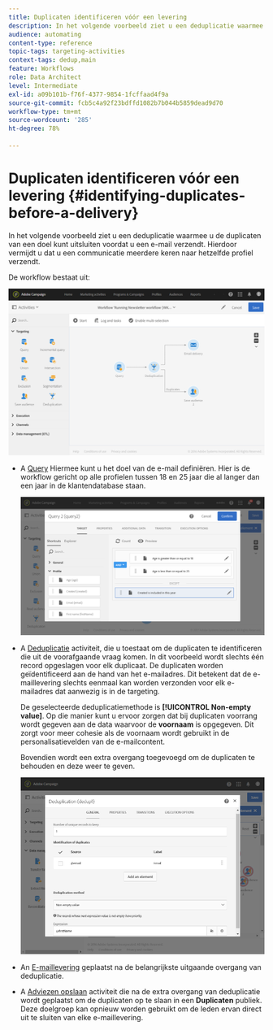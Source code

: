 ```yaml
---
title: Duplicaten identificeren vóór een levering
description: In het volgende voorbeeld ziet u een deduplicatie waarmee u de duplicaten van een doel kunt uitsluiten voordat u een e-mail verzendt. Hierdoor vermijdt u dat u een communicatie meerdere keren naar hetzelfde profiel verzendt.
audience: automating
content-type: reference
topic-tags: targeting-activities
context-tags: dedup,main
feature: Workflows
role: Data Architect
level: Intermediate
exl-id: a09b101b-f76f-4377-9854-1fcffaad4f9a
source-git-commit: fcb5c4a92f23bdffd1082b7b044b5859dead9d70
workflow-type: tm+mt
source-wordcount: '285'
ht-degree: 78%

---
```


# Duplicaten identificeren vóór een levering {#identifying-duplicates-before-a-delivery}

In het volgende voorbeeld ziet u een deduplicatie waarmee u de duplicaten van een doel kunt uitsluiten voordat u een e-mail verzendt. Hierdoor vermijdt u dat u een communicatie meerdere keren naar hetzelfde profiel verzendt.

De workflow bestaat uit:

![](assets/deduplication_example_workflow.png)

* A [Query](../../automating/using/query.md) Hiermee kunt u het doel van de e-mail definiëren. Hier is de workflow gericht op alle profielen tussen 18 en 25 jaar die al langer dan een jaar in de klantendatabase staan.

   ![](assets/deduplication_example_query.png)

* A [Deduplicatie](../../automating/using/deduplication.md) activiteit, die u toestaat om de duplicaten te identificeren die uit de voorafgaande vraag komen. In dit voorbeeld wordt slechts één record opgeslagen voor elk duplicaat. De duplicaten worden geïdentificeerd aan de hand van het e-mailadres. Dit betekent dat de e-maillevering slechts eenmaal kan worden verzonden voor elk e-mailadres dat aanwezig is in de targeting.

   De geselecteerde deduplicatiemethode is **[!UICONTROL Non-empty value]**. Op die manier kunt u ervoor zorgen dat bij duplicaten voorrang wordt gegeven aan de data waarvoor de **voornaam** is opgegeven. Dit zorgt voor meer cohesie als de voornaam wordt gebruikt in de personalisatievelden van de e-mailcontent.

   Bovendien wordt een extra overgang toegevoegd om de duplicaten te behouden en deze weer te geven.

   ![](assets/deduplication_example_dedup.png)

* An [E-maillevering](../../automating/using/email-delivery.md) geplaatst na de belangrijkste uitgaande overgang van deduplicatie.
* A [Adviezen opslaan](../../automating/using/save-audience.md) activiteit die na de extra overgang van deduplicatie wordt geplaatst om de duplicaten op te slaan in een **Duplicaten** publiek. Deze doelgroep kan opnieuw worden gebruikt om de leden ervan direct uit te sluiten van elke e-maillevering.
